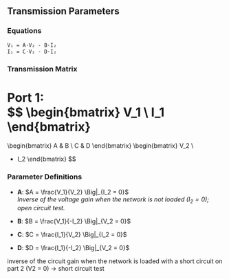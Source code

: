 ## Transmission Parameters

### Equations

```markdown
V₁ = A·V₂ - B·I₂  
I₁ = C·V₂ - D·I₂
```

### Transmission Matrix

**Port 1:**  
$$
\begin{bmatrix}
V_1 \\
I_1
\end{bmatrix}
=
\begin{bmatrix}
A & B \\
C & D
\end{bmatrix}
\begin{bmatrix}
V_2 \\
- I_2
\end{bmatrix}
$$

### Parameter Definitions

- **A**: $A = \frac{V_1}{V_2} \Big|_{I_2 = 0}$  
    *Inverse of the voltage gain when the network is not loaded ($I_2 = 0$); open circuit test.*

- **B**: $B = \frac{V_1}{-I_2} \Big|_{V_2 = 0}$

- **C**: $C = \frac{I_1}{V_2} \Big|_{I_2 = 0}$

- **D**: $D = \frac{I_1}{-I_2} \Big|_{V_2 = 0}$

inverse of the circuit gain when the network is loaded with a short circuit on part 2
(V2 = 0) -> short circuit test


